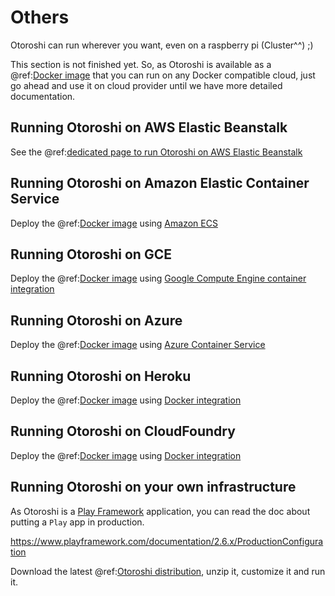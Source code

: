 # Others

Otoroshi can run wherever you want, even on a raspberry pi (Cluster^^) ;)

This section is not finished yet. So, as Otoroshi is available as a @ref:[Docker image](../getotoroshi/fromdocker.md) that you can run on any Docker compatible cloud, just go ahead and use it on cloud provider until we have more detailed documentation.

## Running Otoroshi on AWS Elastic Beanstalk

See the @ref:[dedicated page to run Otoroshi on AWS Elastic Beanstalk](./aws-beanstalk.md)

## Running Otoroshi on Amazon Elastic Container Service

Deploy the @ref:[Docker image](../firstrun/run.md#from-docker) using [Amazon ECS](https://docs.aws.amazon.com/AmazonECS/latest/developerguide/docker-basics.html)

## Running Otoroshi on GCE

Deploy the @ref:[Docker image](../firstrun/run.md#from-docker) using [Google Compute Engine container integration](https://cloud.google.com/compute/docs/containers/deploying-containers)

## Running Otoroshi on Azure

Deploy the @ref:[Docker image](../firstrun/run.md#from-docker) using [Azure Container Service](https://azure.microsoft.com/en-us/services/container-service/)

## Running Otoroshi on Heroku

Deploy the @ref:[Docker image](../firstrun/run.md#from-docker) using [Docker integration](https://devcenter.heroku.com/articles/container-registry-and-runtime)

## Running Otoroshi on CloudFoundry

Deploy the @ref:[Docker image](../firstrun/run.md#from-docker) using [Docker integration](https://docs.cloudfoundry.org/adminguide/docker.html)

## Running Otoroshi on your own infrastructure

As Otoroshi is a [Play Framework](https://www.playframework.com) application, you can read the doc about putting a `Play` app in production.

https://www.playframework.com/documentation/2.6.x/ProductionConfiguration

Download the latest @ref:[Otoroshi distribution](../getotoroshi/frombinaries.md), unzip it, customize it and run it.
